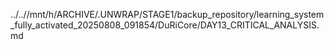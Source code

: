 ../..//mnt/h/ARCHIVE/.UNWRAP/STAGE1/backup_repository/learning_system_fully_activated_20250808_091854/DuRiCore/DAY13_CRITICAL_ANALYSIS.md